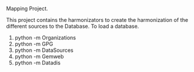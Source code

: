 Mapping Project.

This project contains the harmonizators to create the harmonization of the different sources to the Database.
To load a database.

1. python -m Organizations
2. python -m GPG
3. python -m DataSources
4. python -m Gemweb
5. python -m Datadis
